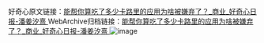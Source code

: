 好奇心原文链接：[能帮你算吃了多少卡路里的应用为啥被嫌弃了？_商业_好奇心日报-潘姜汐熹 ](https://www.qdaily.com/articles/9612.html)
WebArchive归档链接：[能帮你算吃了多少卡路里的应用为啥被嫌弃了？_商业_好奇心日报-潘姜汐熹 ](http://web.archive.org/web/20190623154620/https://www.qdaily.com/articles/9612.html)
![image](http://ww3.sinaimg.cn/large/007d5XDply1g3vfxab9phj30u03994qp)
